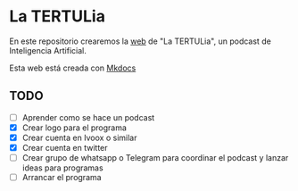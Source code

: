 # La TERTULia

En este repositorio crearemos la [web](https://ironbar.github.io/tertulia_inteligencia_artificial/) de "La TERTULia", un podcast de Inteligencia Artificial.

Esta web está creada con [Mkdocs](https://www.mkdocs.org/getting-started/)

## TODO

- [ ] Aprender como se hace un podcast
- [x] Crear logo para el programa
- [x] Crear cuenta en Ivoox o similar
- [x] Crear cuenta en twitter
- [ ] Crear grupo de whatsapp o Telegram para coordinar el podcast y lanzar ideas para programas
- [ ] Arrancar el programa
